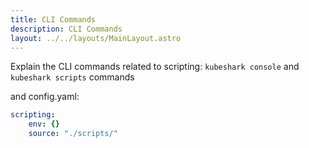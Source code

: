 ```yaml
---
title: CLI Commands
description: CLI Commands
layout: ../../layouts/MainLayout.astro
---
```


Explain the CLI commands related to scripting: `kubeshark console` and `kubeshark scripts` commands

and config.yaml:

```yaml
scripting:
    env: {}
    source: "./scripts/"
```
